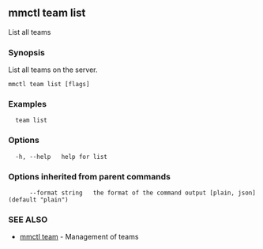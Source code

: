 ## mmctl team list

List all teams

### Synopsis

List all teams on the server.

```
mmctl team list [flags]
```

### Examples

```
  team list
```

### Options

```
  -h, --help   help for list
```

### Options inherited from parent commands

```
      --format string   the format of the command output [plain, json] (default "plain")
```

### SEE ALSO

* [mmctl team](mmctl_team.md)	 - Management of teams

